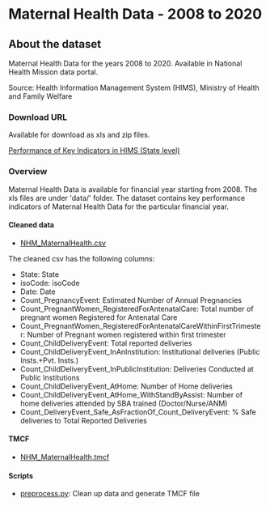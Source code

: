 # Maternal Health Data - 2008 to 2020
        
## About the dataset
Maternal Health Data for the years 2008 to 2020. Available in National Health Mission data portal.

Source: Health Information Management System (HIMS), Ministry of Health and Family Welfare

### Download URL
Available for download as xls and zip files.

[Performance of Key Indicators in HIMS (State level)](https://nrhm-mis.nic.in/hmisreports/frmstandard_reports.aspx)

### Overview
Maternal Health Data is available for financial year starting from 2008. The xls files are under 'data/' folder.
The dataset contains key performance indicators of Maternal Health Data for the particular financial year. 

#### Cleaned data
- [NHM_MaternalHealth.csv](NHM_MaternalHealth.csv)

The cleaned csv has the following columns:

- State: State
- isoCode: isoCode
- Date: Date
- Count_PregnancyEvent: Estimated Number of Annual Pregnancies
- Count_PregnantWomen_RegisteredForAntenatalCare: Total number of pregnant women Registered for Antenatal Care
- Count_PregnantWomen_RegisteredForAntenatalCareWithinFirstTrimester: Number of Pregnant women registered within first trimester
- Count_ChildDeliveryEvent: Total reported deliveries
- Count_ChildDeliveryEvent_InAnInstitution: Institutional deliveries (Public Insts.+Pvt. Insts.)
- Count_ChildDeliveryEvent_InPublicInstitution: Deliveries Conducted at Public Institutions
- Count_ChildDeliveryEvent_AtHome: Number of Home deliveries
- Count_ChildDeliveryEvent_AtHome_WithStandByAssist: Number of home deliveries attended by SBA trained (Doctor/Nurse/ANM)
- Count_DeliveryEvent_Safe_AsFractionOf_Count_DeliveryEvent: % Safe deliveries to Total Reported Deliveries

#### TMCF
- [NHM_MaternalHealth.tmcf](NHM_MaternalHealth.tmcf)

#### Scripts
- [preprocess.py](preprocess.py): Clean up data and generate TMCF file
        